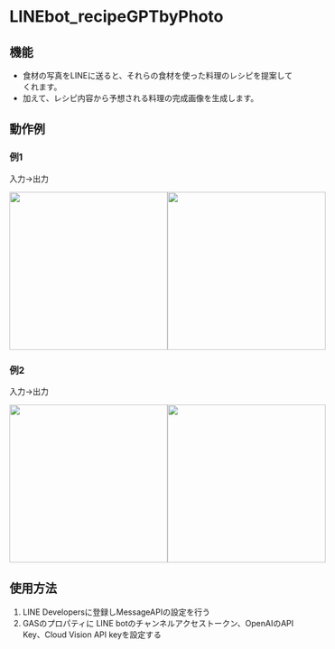 # LINEbot_recipeGPTbyPhoto
## 機能
- 食材の写真をLINEに送ると、それらの食材を使った料理のレシピを提案してくれます。
- 加えて、レシピ内容から予想される料理の完成画像を生成します。


## 動作例
### 例1
入力→出力
<div style="display:flex;">
    <img src="https://github.com/sgmtg/LINEbot_recipeGPTbyPhoto/assets/72187839/6faa17eb-4459-4d91-a43e-7fd1d5c2e93d" width="280"/>
    <img src="https://github.com/sgmtg/LINEbot_recipeGPTbyPhoto/assets/72187839/123dacff-fc6b-47a5-8320-ed8d84286036" width="280"/>
</div>

### 例2
入力→出力
<div style="display:flex;">
    <img src="https://github.com/sgmtg/LINEbot_recipeGPTbyPhoto/assets/72187839/96dfe6d3-7a60-41b0-be8e-3d984b14eb1a" width="280"/>
    <img src="https://github.com/sgmtg/LINEbot_recipeGPTbyPhoto/assets/72187839/9bf0ed0f-556d-448e-b9f5-09f6bb6bcf72" width="280"/>
</div>

## 使用方法
1. LINE Developersに登録しMessageAPIの設定を行う
2. GASのプロパティに LINE botのチャンネルアクセストークン、OpenAIのAPI Key、Cloud Vision API keyを設定する
